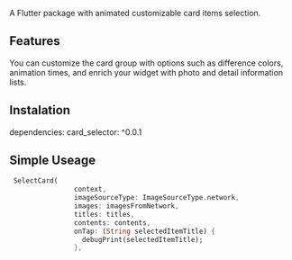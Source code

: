 <!-- 
This README describes the package. If you publish this package to pub.dev,
this README's contents appear on the landing page for your package.

For information about how to write a good package README, see the guide for
[writing package pages](https://dart.dev/guides/libraries/writing-package-pages). 

For general information about developing packages, see the Dart guide for
[creating packages](https://dart.dev/guides/libraries/create-library-packages)
and the Flutter guide for
[developing packages and plugins](https://flutter.dev/developing-packages). 
-->

A Flutter package with animated customizable card items selection.

## Features

You can customize the card group with options such as difference colors, animation times, and enrich your widget with photo and detail information lists.

## Instalation

dependencies:
  card_selector: ^0.0.1

## Simple Useage
```dart
 SelectCard(
                context,
                imageSourceType: ImageSourceType.network,
                images: imagesFromNetwork,
                titles: titles,
                contents: contents,
                onTap: (String selectedItemTitle) {
                  debugPrint(selectedItemTitle);
                },
```

